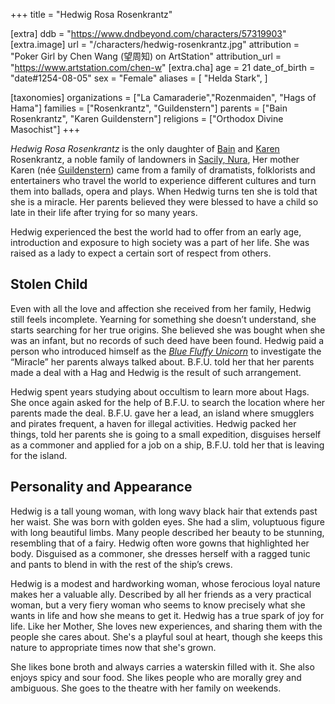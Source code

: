 +++
title = "Hedwig Rosa Rosenkrantz"

[extra]
ddb = "https://www.dndbeyond.com/characters/57319903"
[extra.image]
url = "/characters/hedwig-rosenkrantz.jpg"
attribution = "Poker Girl by Chen Wang (望周知) on ArtStation"
attribution_url = "https://www.artstation.com/chen-w"
[extra.cha]
age = 21
date_of_birth = "date#1254-08-05"
sex = "Female"
aliases = [
  "Helda Stark",
]

[taxonomies]
organizations = ["La Camaraderie","Rozenmaiden", "Hags of Hama"]
families = ["Rosenkrantz", "Guildenstern"]
parents = ["Bain Rosenkrantz", "Karen Guildenstern"]
religions = ["Orthodox Divine Masochist"]
+++

_Hedwig Rosa Rosenkrantz_ is the only daughter of [Bain](@/characters/bain-rosenkrantz.md) and
[Karen](@/characters/karen-guildenstern.md) Rosenkrantz, a noble family of
landowners in [Sacily, Nura](@/locations/salicy.md), Her mother Karen (née
[Guildenstern](@/families/guildenstern.md)) came from a family of dramatists,
folklorists and entertainers who travel the world to experience different
cultures and turn them into ballads, opera and plays. When Hedwig turns ten she
is told that she is a miracle. Her parents believed they were blessed to have a
child so late in their life after trying for so many years.

Hedwig experienced the best the world had to offer from an early age,
introduction and exposure to high society was a part of her life. She was raised
as a lady to expect a certain sort of respect from others.

## Stolen Child

Even with all the love and affection she received from her family, Hedwig still
feels incomplete. Yearning for something she doesn’t understand, she starts
searching for her true origins. She believed she was bought when she was an
infant, but no records of such deed have been found. Hedwig paid a person who
introduced himself as the
_[Blue Fluffy Unicorn](@/characters/blue-fluffy-unicorn.md)_ to investigate the
“Miracle” her parents always talked about. B.F.U. told her that her parents made
a deal with a Hag and Hedwig is the result of such arrangement.

Hedwig spent years studying about occultism to learn more about Hags. She once
again asked for the help of B.F.U. to search the location where her parents made
the deal. B.F.U. gave her a lead, an island where smugglers and pirates
frequent, a haven for illegal activities. Hedwig packed her things, told her
parents she is going to a small expedition, disguises herself as a commoner and
applied for a job on a ship, B.F.U. told her that is leaving for the island.

## Personality and Appearance

Hedwig is a tall young woman, with long wavy black hair that extends past her
waist. She was born with golden eyes. She had a slim, voluptuous figure with
long beautiful limbs. Many people described her beauty to be stunning,
resembling that of a fairy. Hedwig often wore gowns that highlighted her body.
Disguised as a commoner, she dresses herself with a ragged tunic and pants to
blend in with the rest of the ship’s crews.

Hedwig is a modest and hardworking woman, whose ferocious loyal nature makes her
a valuable ally. Described by all her friends as a very practical woman, but a
very fiery woman who seems to know precisely what she wants in life and how she
means to get it. Hedwig has a true spark of joy for life. Like her Mother, She
loves new experiences, and sharing them with the people she cares about. She's a
playful soul at heart, though she keeps this nature to appropriate times now
that she's grown.

She likes bone broth and always carries a waterskin filled with it. She also
enjoys spicy and sour food. She likes people who are morally grey and ambiguous.
She goes to the theatre with her family on weekends.
